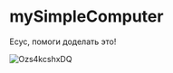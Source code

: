 # mySimpleComputer
Есус, помоги доделать это!


![Ozs4kcshxDQ](https://user-images.githubusercontent.com/60766319/113870014-95b17880-97db-11eb-9072-1dbdc2274489.jpg)
